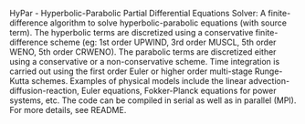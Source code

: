 HyPar - Hyperbolic-Parabolic Partial Differential Equations Solver: A finite-difference algorithm to solve hyperbolic-parabolic equations (with source term). The hyperbolic terms are discretized using a conservative finite-difference scheme (eg: 1st order UPWIND, 3rd order MUSCL, 5th order WENO, 5th order CRWENO). The parabolic terms are discretized either using a conservative or a non-conservative scheme. Time integration is carried out using the first order Euler or higher order multi-stage Runge-Kutta schemes. Examples of physical models include the linear advection-diffusion-reaction, Euler equations, Fokker-Planck equations for power systems, etc. The code can be compiled in serial as well as in parallel (MPI). For more details, see README.
